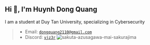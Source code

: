 ## Hi 👋, I'm Huynh Dong Quang</h1>
I am a student at Duy Tan University, specializing in Cybersecurity</h3>
> - Email: <code>dongquang2110@gmail.com</code>
> - Discord: <code>[vjz3r](https://discordapp.com/users/1169159900799176746)</code>
![sakuta-azusagawa-mai-sakurajima](https://github.com/user-attachments/assets/abb41df3-dfdd-4645-ac01-6fa61aec4c87)
